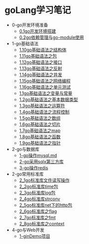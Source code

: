 # goLang学习笔记

- 0-go开发环境准备
  * [0.1go开发环境搭建](0-go开发环境准备/0.1go开发环境搭建.md)
  * [0.2go依赖管理与go-module使用](0-go开发环境准备/0.2go依赖管理与go-module使用.md)
- 1-go基础语法
  * [1.10go基础语法之结构体](1-go基础语法/1.10go基础语法之结构体.md)
  * [1.11go基础语法之包](1-go基础语法/1.11go基础语法之包.md)
  * [1.12go基础语法之接口](1-go基础语法/1.12go基础语法之接口.md)
  * [1.13go基础语法之反射](1-go基础语法/1.13go基础语法之反射.md)
  * [1.14go基础语法之并发](1-go基础语法/1.14go基础语法之并发.md)
  * [1.15go基础语法之网络编程](1-go基础语法/1.15go基础语法之网络编程.md)
  * [1.16go基础语法之单元测试](1-go基础语法/1.16go基础语法之单元测试.md)
  * [1.1go基础语法之变量与常量](1-go基础语法/1.1go基础语法之变量与常量.md)
  * [1.2go基础语法之基本数据类型](1-go基础语法/1.2go基础语法之基本数据类型.md)
  * [1.3go基础语法之运算符](1-go基础语法/1.3go基础语法之运算符.md)
  * [1.4go基础语法之流程控制](1-go基础语法/1.4go基础语法之流程控制.md)
  * [1.5go基础语法之数组](1-go基础语法/1.5go基础语法之数组.md)
  * [1.6go基础语法之切片](1-go基础语法/1.6go基础语法之切片.md)
  * [1.7go基础语法之map](1-go基础语法/1.7go基础语法之map.md)
  * [1.8go基础语法之函数](1-go基础语法/1.8go基础语法之函数.md)
  * [1.9go基础语法之指针](1-go基础语法/1.9go基础语法之指针.md)
- 2-go与数据库
  * [1-go操作mysql.md](2-go与数据库/1-go操作mysql.md.md)
  * [2-go采用sqlx第三方库](2-go与数据库/2-go采用sqlx第三方库.md)
  * [3-go操作redis](2-go与数据库/3-go操作redis.md)
- 2-go常用标准库
  * [2_1go标准库文件读写操作](2-go常用标准库/2_1go标准库文件读写操作.md)
  * [2_2go标准库time包](2-go常用标准库/2_2go标准库time包.md)
  * [2_3go标准库log包](2-go常用标准库/2_3go标准库log包.md)
  * [2_4go标准库strconv](2-go常用标准库/2_4go标准库strconv.md)
  * [2_5go标准库net下的http包](2-go常用标准库/2_5go标准库net下的http包.md)
  * [2_6go标准库之flag](2-go常用标准库/2_6go标准库之flag.md)
  * [2_7go标准库之fmt](2-go常用标准库/2_7go标准库之fmt.md)
  * [2_8go标准库之context](2-go常用标准库/2_8go标准库之context.md)
- 4-go与Web开发
  * [1-ginDemo项目](4-go与Web开发/1-ginDemo项目.md)
